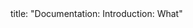 <frontmatter>
title: "Documentation: Introduction: What"
</frontmatter>

<include src="unit-inPage-asFlat.md" boilerplate />